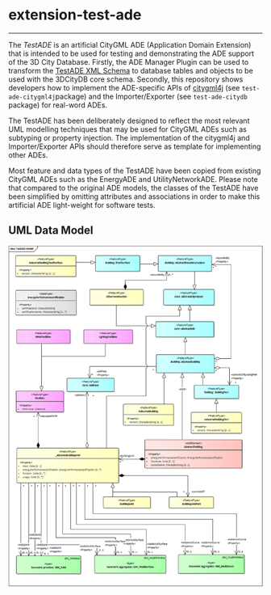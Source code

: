 # extension-test-ade
---
The _TestADE_ is an artificial CityGML ADE (Application Domain Extension) that is intended to be used for testing and demonstrating the ADE support of the 3D City Database. Firstly, the ADE Manager Plugin can be used to transform the [TestADE XML Schema](https://github.com/3dcitydb/extension-test-ade/blob/master/test-ade-citygml4j/src/main/resources/org/citygml/ade/test/schema/CityGML-TestADE.xsd) to database tables and objects to be used with the 3DCityDB core schema. Secondly, this repository shows developers how to implement the ADE-specific APIs of [citygml4j](https://github.com/citygml4j) (see `test-ade-citygml4j`package) and the Importer/Exporter (see `test-ade-citydb` package) for real-word ADEs. 

The TestADE has been deliberately designed to reflect the most relevant UML modelling techniques that may be used for CityGML ADEs such as subtyping or property injection. The implementation of the citygml4j and Importer/Exporter APIs should therefore serve as template for implementing other ADEs.

Most feature and data types of the TestADE have been copied from existing CityGML ADEs such as the EnergyADE and UtilityNetworkADE. Please note that compared to the original ADE models, the classes of the TestADE have been simplified by omitting attributes and associations in order to make this artificial ADE light-weight for software tests.

UML Data Model
-------
<p align="center">
<img src="resources/uml/CityGML-TestADE.png" width="800" />
</p>
